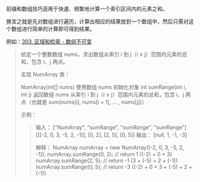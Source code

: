 前缀和数组技巧适用于快速、频繁地计算一个索引区间内的元素之和。

换言之就是先对数组进行遍历，计算出相应的结果放到一个数组中，然后只需对这个数组进行简单的计算即可得到结果。

例如：[303. 区域和检索 - 数组不可变](https://leetcode-cn.com/problems/range-sum-query-immutable/)

> 给定一个整数数组  nums，求出数组从索引 i 到 j（i ≤ j）范围内元素的总和，包含 i、j 两点。
>
> 实现 NumArray 类：
>
> NumArray(int[] nums) 使用数组 nums 初始化对象
> int sumRange(int i, int j) 返回数组 nums 从索引 i 到 j（i ≤ j）范围内元素的总和，包含 i、j 两点（也就是 sum(nums[i], nums[i + 1], ... , nums[j])）
>
> 示例：
>
> > 输入：
> > ["NumArray", "sumRange", "sumRange", "sumRange"]
> > [[[-2, 0, 3, -5, 2, -1]], [0, 2], [2, 5], [0, 5]]
> > 输出：
> > [null, 1, -1, -3]
> >
> > 解释：
> > NumArray numArray = new NumArray([-2, 0, 3, -5, 2, -1]);
> > numArray.sumRange(0, 2); // return 1 ((-2) + 0 + 3)
> > numArray.sumRange(2, 5); // return -1 (3 + (-5) + 2 + (-1)) 
> > numArray.sumRange(0, 5); // return -3 ((-2) + 0 + 3 + (-5) + 2 + (-1))


